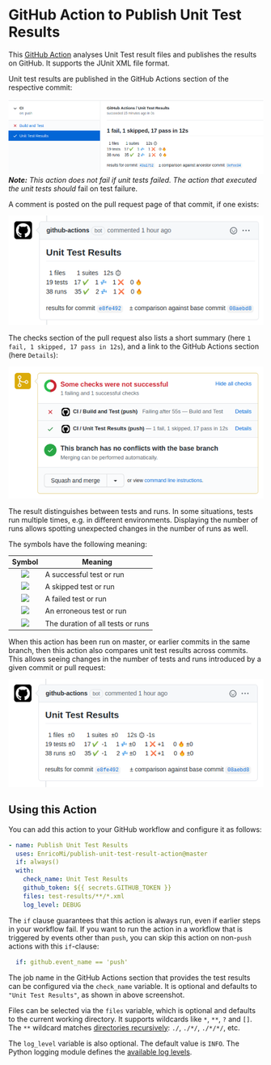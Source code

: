 # GitHub Action to Publish Unit Test Results

This [GitHub Action](https://github.com/actions) analyses Unit Test result files and
publishes the results on GitHub. It supports the JUnit XML file format.

Unit test results are published in the GitHub Actions section of the respective commit:

![...](github-checks-comment.png)
***Note:** This action does not fail if unit tests failed. The action that executed the unit tests should*
fail on test failure.

A comment is posted on the pull request page of that commit, if one exists:

![...](github-pull-request-comment.png)

The checks section of the pull request also lists a short summary (here `1 fail, 1 skipped, 17 pass in 12s`),
and a link to the GitHub Actions section (here `Details`):

![...](github-pull-request-checks.png)

The result distinguishes between tests and runs. In some situations, tests run multiple times,
e.g. in different environments. Displaying the number of runs allows spotting unexpected
changes in the number of runs as well.

The symbols have the following meaning:

|Symbol|Meaning|
|:----:|-------|
|<img src="https://github.githubassets.com/images/icons/emoji/unicode/2714.png" height="20"/>|A successful test or run|
|<img src="https://github.githubassets.com/images/icons/emoji/unicode/1f4a4.png" height="20"/>|A skipped test or run|
|<img src="https://github.githubassets.com/images/icons/emoji/unicode/2716.png" height="20"/>|A failed test or run|
|<img src="https://github.githubassets.com/images/icons/emoji/unicode/1f525.png" height="20"/>|An erroneous test or run|
|<img src="https://github.githubassets.com/images/icons/emoji/unicode/23f1.png" height="20"/>|The duration of all tests or runs|

When this action has been run on master, or earlier commits in the same branch, then this action
also compares unit test results across commits. This allows seeing changes in the number of tests and runs introduced by a given commit or pull request:

![...](github-pull-request-comment-delta.png)

## Using this Action

You can add this action to your GitHub workflow and configure it as follows:

```yaml
- name: Publish Unit Test Results
  uses: EnricoMi/publish-unit-test-result-action@master
  if: always()
  with:
    check_name: Unit Test Results
    github_token: ${{ secrets.GITHUB_TOKEN }}
    files: test-results/**/*.xml
    log_level: DEBUG
```

The `if` clause guarantees that this action is always run, even if earlier steps in your workflow fail.
If you want to run the action in a workflow that is triggered by events other than `push`,
you can skip this action on non-`push` actions with this `if`-clause:

```yaml
  if: github.event_name == 'push'
```

The job name in the GitHub Actions section that provides the test results can be configured via the
`check_name` variable. It is optional and defaults to `"Unit Test Results"`, as shown in above screenshot.

Files can be selected via the `files` variable, which is optional and defaults to the current working directory.
It supports wildcards like `*`, `**`, `?` and `[]`. The `**` wildcard matches
[directories recursively](https://docs.python.org/3/library/pathlib.html#pathlib.Path.glob): `./`, `./*/`, `./*/*/`, etc.

The `log_level` variable is also optional. The default value is `INFO`. The Python logging module defines the [available log levels](https://docs.python.org/3/library/logging.html#logging-levels).
